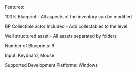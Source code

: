Features:

100% Blueprint - All aspects of the inventory can be modified

BP Collectible actor Included - Add collectables to the level

Well structured asset - All assets separated by folders

Number of Blueprints: 9

Input: Keyboard, Mouse

Supported Development Platforms: Windows